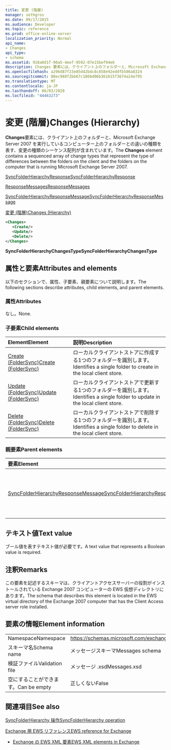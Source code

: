 ```yaml
---
title: 変更 (階層)
manager: sethgros
ms.date: 09/17/2015
ms.audience: Developer
ms.topic: reference
ms.prod: office-online-server
localization_priority: Normal
api_name:
- Changes
api_type:
- schema
ms.assetid: 918a0d1f-90a5-4eef-9592-07e15bef94e6
description: Changes 要素には、クライアント上のフォルダーと、Microsoft Exchange Server 2007 を実行しているコンピューター上のフォルダーとの違いの種類を表す、変更の種類のシーケンス配列が含まれています。
ms.openlocfilehash: a296d87f23e85d42b4c8c858e92eddfb586a8324
ms.sourcegitcommit: 88ec988f2bb67c1866d06b361615f3674a24e795
ms.translationtype: MT
ms.contentlocale: ja-JP
ms.lasthandoff: 06/03/2020
ms.locfileid: "44463273"
---
```

# <a name="changes-hierarchy"></a><span data-ttu-id="eb8d1-103">変更 (階層)</span><span class="sxs-lookup"><span data-stu-id="eb8d1-103">Changes (Hierarchy)</span></span>

<span data-ttu-id="eb8d1-104">**Changes**要素には、クライアント上のフォルダーと、Microsoft Exchange Server 2007 を実行しているコンピューター上のフォルダーとの違いの種類を表す、変更の種類のシーケンス配列が含まれています。</span><span class="sxs-lookup"><span data-stu-id="eb8d1-104">The **Changes** element contains a sequenced array of change types that represent the type of differences between the folders on the client and the folders on the computer that is running Microsoft Exchange Server 2007.</span></span> 
  
[<span data-ttu-id="eb8d1-105">SyncFolderHierarchyResponse</span><span class="sxs-lookup"><span data-stu-id="eb8d1-105">SyncFolderHierarchyResponse</span></span>](syncfolderhierarchyresponse.md)
  
[<span data-ttu-id="eb8d1-106">ResponseMessages</span><span class="sxs-lookup"><span data-stu-id="eb8d1-106">ResponseMessages</span></span>](responsemessages.md)
  
[<span data-ttu-id="eb8d1-107">SyncFolderHierarchyResponseMessage</span><span class="sxs-lookup"><span data-stu-id="eb8d1-107">SyncFolderHierarchyResponseMessage</span></span>](syncfolderhierarchyresponsemessage.md)
  
[<span data-ttu-id="eb8d1-108">変更 (階層)</span><span class="sxs-lookup"><span data-stu-id="eb8d1-108">Changes (Hierarchy)</span></span>](changes-hierarchy.md)
  
```xml
<Changes>
   <Create/>
   <Update/>
   <Delete/>
</Changes>
```

 <span data-ttu-id="eb8d1-109">**SyncFolderHierarchyChangesType**</span><span class="sxs-lookup"><span data-stu-id="eb8d1-109">**SyncFolderHierarchyChangesType**</span></span>
## <a name="attributes-and-elements"></a><span data-ttu-id="eb8d1-110">属性と要素</span><span class="sxs-lookup"><span data-stu-id="eb8d1-110">Attributes and elements</span></span>

<span data-ttu-id="eb8d1-111">以下のセクションで、属性、子要素、親要素について説明します。</span><span class="sxs-lookup"><span data-stu-id="eb8d1-111">The following sections describe attributes, child elements, and parent elements.</span></span>
  
### <a name="attributes"></a><span data-ttu-id="eb8d1-112">属性</span><span class="sxs-lookup"><span data-stu-id="eb8d1-112">Attributes</span></span>

<span data-ttu-id="eb8d1-113">なし。</span><span class="sxs-lookup"><span data-stu-id="eb8d1-113">None.</span></span>
  
### <a name="child-elements"></a><span data-ttu-id="eb8d1-114">子要素</span><span class="sxs-lookup"><span data-stu-id="eb8d1-114">Child elements</span></span>

|<span data-ttu-id="eb8d1-115">**Element**</span><span class="sxs-lookup"><span data-stu-id="eb8d1-115">**Element**</span></span>|<span data-ttu-id="eb8d1-116">**説明**</span><span class="sxs-lookup"><span data-stu-id="eb8d1-116">**Description**</span></span>|
|:-----|:-----|
|[<span data-ttu-id="eb8d1-117">Create (FolderSync)</span><span class="sxs-lookup"><span data-stu-id="eb8d1-117">Create (FolderSync)</span></span>](create-foldersync.md) <br/> |<span data-ttu-id="eb8d1-118">ローカルクライアントストアに作成する1つのフォルダーを識別します。</span><span class="sxs-lookup"><span data-stu-id="eb8d1-118">Identifies a single folder to create in the local client store.</span></span>  <br/> |
|[<span data-ttu-id="eb8d1-119">Update (FolderSync)</span><span class="sxs-lookup"><span data-stu-id="eb8d1-119">Update (FolderSync)</span></span>](update-foldersync.md) <br/> |<span data-ttu-id="eb8d1-120">ローカルクライアントストアで更新する1つのフォルダーを識別します。</span><span class="sxs-lookup"><span data-stu-id="eb8d1-120">Identifies a single folder to update in the local client store.</span></span>  <br/> |
|[<span data-ttu-id="eb8d1-121">Delete (FolderSync)</span><span class="sxs-lookup"><span data-stu-id="eb8d1-121">Delete (FolderSync)</span></span>](delete-foldersync.md) <br/> |<span data-ttu-id="eb8d1-122">ローカルクライアントストアで削除する1つのフォルダーを識別します。</span><span class="sxs-lookup"><span data-stu-id="eb8d1-122">Identifies a single folder to delete in the local client store.</span></span>  <br/> |
   
### <a name="parent-elements"></a><span data-ttu-id="eb8d1-123">親要素</span><span class="sxs-lookup"><span data-stu-id="eb8d1-123">Parent elements</span></span>

|<span data-ttu-id="eb8d1-124">**要素**</span><span class="sxs-lookup"><span data-stu-id="eb8d1-124">**Element**</span></span>|<span data-ttu-id="eb8d1-125">**説明**</span><span class="sxs-lookup"><span data-stu-id="eb8d1-125">**Description**</span></span>|
|:-----|:-----|
|[<span data-ttu-id="eb8d1-126">SyncFolderHierarchyResponseMessage</span><span class="sxs-lookup"><span data-stu-id="eb8d1-126">SyncFolderHierarchyResponseMessage</span></span>](syncfolderhierarchyresponsemessage.md) <br/> |<span data-ttu-id="eb8d1-127">SyncFolderHierarchy 要求の状態と結果を格納します。</span><span class="sxs-lookup"><span data-stu-id="eb8d1-127">Contains the status and result of a SyncFolderHierarchy request.</span></span>  <br/> |
   
## <a name="text-value"></a><span data-ttu-id="eb8d1-128">テキスト値</span><span class="sxs-lookup"><span data-stu-id="eb8d1-128">Text value</span></span>

<span data-ttu-id="eb8d1-129">ブール値を表すテキスト値が必要です。</span><span class="sxs-lookup"><span data-stu-id="eb8d1-129">A text value that represents a Boolean value is required.</span></span>
  
## <a name="remarks"></a><span data-ttu-id="eb8d1-130">注釈</span><span class="sxs-lookup"><span data-stu-id="eb8d1-130">Remarks</span></span>

<span data-ttu-id="eb8d1-131">この要素を記述するスキーマは、クライアントアクセスサーバーの役割がインストールされている Exchange 2007 コンピューターの EWS 仮想ディレクトリにあります。</span><span class="sxs-lookup"><span data-stu-id="eb8d1-131">The schema that describes this element is located in the EWS virtual directory of the Exchange 2007 computer that has the Client Access server role installed.</span></span>
  
## <a name="element-information"></a><span data-ttu-id="eb8d1-132">要素の情報</span><span class="sxs-lookup"><span data-stu-id="eb8d1-132">Element information</span></span>

|||
|:-----|:-----|
|<span data-ttu-id="eb8d1-133">Namespace</span><span class="sxs-lookup"><span data-stu-id="eb8d1-133">Namespace</span></span>  <br/> |https://schemas.microsoft.com/exchange/services/2006/messages  <br/> |
|<span data-ttu-id="eb8d1-134">スキーマ名</span><span class="sxs-lookup"><span data-stu-id="eb8d1-134">Schema name</span></span>  <br/> |<span data-ttu-id="eb8d1-135">メッセージスキーマ</span><span class="sxs-lookup"><span data-stu-id="eb8d1-135">Messages schema</span></span>  <br/> |
|<span data-ttu-id="eb8d1-136">検証ファイル</span><span class="sxs-lookup"><span data-stu-id="eb8d1-136">Validation file</span></span>  <br/> |<span data-ttu-id="eb8d1-137">メッセージ .xsd</span><span class="sxs-lookup"><span data-stu-id="eb8d1-137">Messages.xsd</span></span>  <br/> |
|<span data-ttu-id="eb8d1-138">空にすることができます。</span><span class="sxs-lookup"><span data-stu-id="eb8d1-138">Can be empty</span></span>  <br/> |<span data-ttu-id="eb8d1-139">正しくない</span><span class="sxs-lookup"><span data-stu-id="eb8d1-139">False</span></span>  <br/> |
   
## <a name="see-also"></a><span data-ttu-id="eb8d1-140">関連項目</span><span class="sxs-lookup"><span data-stu-id="eb8d1-140">See also</span></span>



[<span data-ttu-id="eb8d1-141">SyncFolderHierarchy 操作</span><span class="sxs-lookup"><span data-stu-id="eb8d1-141">SyncFolderHierarchy operation</span></span>](syncfolderhierarchy-operation.md)


[<span data-ttu-id="eb8d1-142">Exchange 用 EWS リファレンス</span><span class="sxs-lookup"><span data-stu-id="eb8d1-142">EWS reference for Exchange</span></span>](ews-reference-for-exchange.md)
  
- [<span data-ttu-id="eb8d1-143">Exchange の EWS XML 要素</span><span class="sxs-lookup"><span data-stu-id="eb8d1-143">EWS XML elements in Exchange</span></span>](ews-xml-elements-in-exchange.md)

